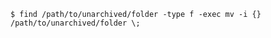 <!-- usedin: [ _includes/_inlines/Databases/common/database-backup/database-backups_mysql-v1.md] -->


```
$ find /path/to/unarchived/folder -type f -exec mv -i {} /path/to/unarchived/folder \;  
```
